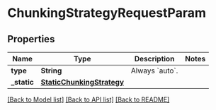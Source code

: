# ChunkingStrategyRequestParam

## Properties
Name | Type | Description | Notes
------------ | ------------- | ------------- | -------------
**type** | **String** | Always &#x60;auto&#x60;. | 
**_static** | [**StaticChunkingStrategy**](StaticChunkingStrategy.md) |  | 

[[Back to Model list]](../README.md#documentation-for-models) [[Back to API list]](../README.md#documentation-for-api-endpoints) [[Back to README]](../README.md)


